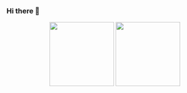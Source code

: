 ### Hi there 👋

<p align='center'>
<a href="https://github-readme-stats.vercel.app/api?username=korolvd&show_icons=true&count_private=true">
<img height=150 src="https://github-readme-stats.vercel.app/api?username=korolvd&show_icons=true&count_private=true"/></a>
<a href="https://github-readme-stats.vercel.app/api/top-langs/?username=korolvd&layout=compact">
<img height=150 src="https://github-readme-stats.vercel.app/api/top-langs/?username=korolvd&layout=compact"/></a>
</p>


<!--
**korolvd/korolvd** is a ✨ _special_ ✨ repository because its `README.md` (this file) appears on your GitHub profile.

Here are some ideas to get you started:

- 🔭 I’m currently working on ...
- 🌱 I’m currently learning ...
- 👯 I’m looking to collaborate on ...
- 🤔 I’m looking for help with ...
- 💬 Ask me about ...
- 📫 How to reach me: ...
- 😄 Pronouns: ...
- ⚡ Fun fact: ...
-->
